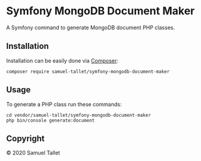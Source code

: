# Symfony MongoDB Document Maker
A Symfony command to generate MongoDB document PHP classes.

Installation
------------

Installation can be easily done via [Composer](https://getcomposer.org/):

`composer require samuel-tallet/symfony-mongodb-document-maker`

Usage
-----

To generate a PHP class run these commands:

```
cd vendor/samuel-tallet/symfony-mongodb-document-maker
php bin/console generate:document
```

Copyright
---------

© 2020 Samuel Tallet
